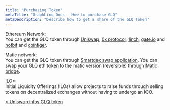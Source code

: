```yaml
---
title: "Purchasing Token"
metaTitle: "GraphLinq Docs - How to purchase GLQ"
metaDescription: "Describe how to get a share of the GLQ Token"
---
```


Ethereum Network:<br/>
You can get the GLQ token through <a href="https://app.uniswap.org/#/swap?inputCurrency=0x9F9c8ec3534c3cE16F928381372BfbFBFb9F4D24">Uniswap</a>, <a href="https://matcha.xyz/markets/GLQ">0x protocol</a>, <a href="https://app.1inch.io/#/1/swap/ETH/GLQ">1inch</a>, <a href="https://www.gate.io/trade/GLQ_USDT">gate.io</a> and <a href="https://www.hotbit.io/exchange?symbol=GLQ_USDT">hotbit</a> and <a href="https://www.cointiger.com/fr-fr/#/trade_center?coin=glq_usdt">cointiger</a>.

Matic network:<br/>
You can get the GLQ token through <a href="https://swap.smartdex.app/">Smartdex swap application</a>.
You can swap your GLQ eth token to the matic version (reversible) through <a href="https://wallet.matic.network/bridge/">Matic bridge</a>.

ILO*:<br/>
Initial Liquidity Offerings (ILOs) allow projects to raise funds through selling tokens on decentralized exchanges without having to undergo an ICO.


<a href="https://info.uniswap.org/token/0x9f9c8ec3534c3ce16f928381372bfbfbfb9f4d24">> Uniswap infos GLQ token</a> <br/>